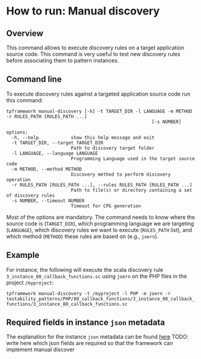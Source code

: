 # How to run: Manual discovery

## Overview

This command allows to execute discovery rules on a target application source code. This command is very useful to test new discovery rules before associating them to pattern instances.

## Command line

To execute discovery rules against a targeted application source code run this command:

```text
tpframework manual-discovery [-h] -t TARGET_DIR -l LANGUAGE -m METHOD -r RULES_PATH [RULES_PATH ...]
                                                      [-s NUMBER]

options:
  -h, --help            show this help message and exit
  -t TARGET_DIR, --target TARGET_DIR
                        Path to discovery target folder
  -l LANGUAGE, --language LANGUAGE
                        Programming Language used in the target source code
  -m METHOD, --method METHOD
                        Discovery method to perform discovery operation
  -r RULES_PATH [RULES_PATH ...], --rules RULES_PATH [RULES_PATH ...]
                        Path to file(s) or directory containing a set of discovery rules
  -s NUMBER, --timeout NUMBER
                        Timeout for CPG generation
```

Most of the options are mandatory. The command needs to know where the source code is (`TARGET_DIR`), which programming language we are targeting (`LANGUAGE`), which discovery rules we want to execute (`RULES_PATH` list), and which method (`METHOD`) these rules are based on (e.g., `joern`).

## Example

For instance, the following will execute the scala discovery rule `3_instance_80_callback_functions.sc` using `joern` on the PHP files in the project `/myproject`:

`tpframework manual-discovery -t /myproject -l PHP -m joern -r testability_patterns/PHP/80_callback_functions/3_instance_80_callback_functions/3_instance_80_callback_functions.sc`

## Required fields in instance `json` metadata

The explanation for the instance `json` metadata can be found [here](https://github.com/testable-eu/sast-testability-patterns/blob/master/docs/testability-patterns-structure.md)
TODO: write here which json fields are required so that the framework can implement manual discover
